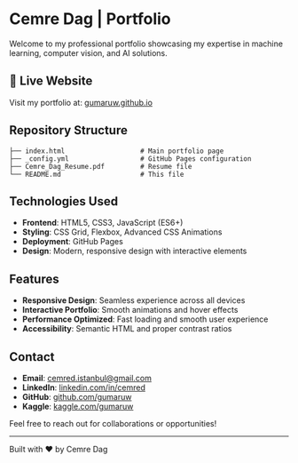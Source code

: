 # Cemre Dag | Portfolio

Welcome to my professional portfolio showcasing my expertise in machine learning, computer vision, and AI solutions.

## 🚀 Live Website

Visit my portfolio at: [gumaruw.github.io](https://gumaruw.github.io)

## Repository Structure

```
├── index.html                   # Main portfolio page
├── _config.yml                  # GitHub Pages configuration
├── Cemre_Dag_Resume.pdf         # Resume file
└── README.md                    # This file
```

## Technologies Used

- **Frontend**: HTML5, CSS3, JavaScript (ES6+)
- **Styling**: CSS Grid, Flexbox, Advanced CSS Animations
- **Deployment**: GitHub Pages
- **Design**: Modern, responsive design with interactive elements

## Features

- **Responsive Design**: Seamless experience across all devices
- **Interactive Portfolio**: Smooth animations and hover effects
- **Performance Optimized**: Fast loading and smooth user experience
- **Accessibility**: Semantic HTML and proper contrast ratios

## Contact

- **Email**: cemred.istanbul@gmail.com
- **LinkedIn**: [linkedin.com/in/cemred](https://linkedin.com/in/cemred)
- **GitHub**: [github.com/gumaruw](https://github.com/gumaruw)
- **Kaggle**: [kaggle.com/gumaruw](https://kaggle.com/gumaruw)

Feel free to reach out for collaborations or opportunities!

---

Built with ❤️ by Cemre Dag
